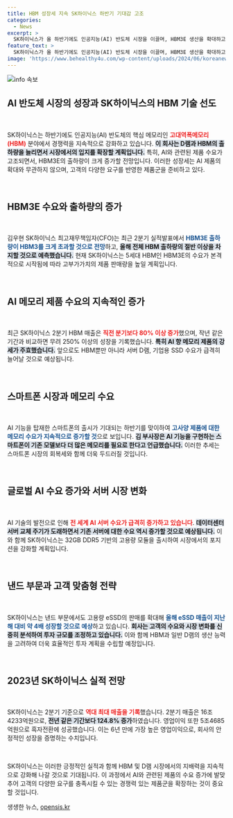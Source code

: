 ```yaml
---
title: HBM 성장세 지속 SK하이닉스 하반기 기대감 고조
categories:
  - News
excerpt: >
  SK하이닉스가 올 하반기에도 인공지능(AI) 반도체 시장을 이끌며, HBM3E 생산을 확대하고 D램 출하량 성장에 나선다. AI 스마트폰 수요가 증가하면서, 고부가가치 메모리 시장에서도 혁신적인 성장이 기대된다.
feature_text: >
  SK하이닉스가 올 하반기에도 인공지능(AI) 반도체 시장을 이끌며, HBM3E 생산을 확대하고 D램 출하량 성장에 나선다. AI 스마트폰 수요가 증가하면서, 고부가가치 메모리 시장에서도 혁신적인 성장이 기대된다.
image: 'https://www.behealthy4u.com/wp-content/uploads/2024/06/koreanews.jpg'
---
```


<p><img src="https://www.behealthy4u.com/wp-content/uploads/2024/06/koreanews.jpg" alt="info 속보" /></p>

<h2 data-ke-size="size26">AI 반도체 시장의 성장과 SK하이닉스의 HBM 기술 선도</h2>

<p data-ke-size="size16">&nbsp;</p>

<p>SK하이닉스는 하반기에도 인공지능(AI) 반도체의 핵심 메모리인 <b><span style="color: #ee2323;">고대역폭메모리(HBM)</span></b> 분야에서 경쟁력을 지속적으로 강화하고 있습니다. <b><span style="background-color: #21538527;">이 회사는 D램과 HBM의 출하량을 늘리면서 시장에서의 입지를 확장할 계획입니다.</span></b> 특히, AI와 관련된 제품 수요가 고조되면서, HBM3E의 출하량이 크게 증가할 전망입니다. 이러한 성장세는 AI 제품의 확대와 무관하지 않으며, 고객의 다양한 요구를 반영한 제품군을 준비하고 있다. </p>

<p data-ke-size="size16">&nbsp;</p>

<h2 data-ke-size="size26">HBM3E 수요와 출하량의 증가</h2>

<p data-ke-size="size16">&nbsp;</p>

<p>김우현 SK하이닉스 최고재무책임자(CFO)는 최근 2분기 실적발표에서 <b><span style="color: #1a5490;">HBM3E 출하량이 HBM3를 크게 초과할 것으로 전망</span></b>하고, <b><span style="background-color: #21538527;">올해 전체 HBM 출하량의 절반 이상을 차지할 것으로 예측했습니다.</span></b> 현재 SK하이닉스는 5세대 HBM인 HBM3E의 수요가 본격적으로 시작됨에 따라 고부가가치의 제품 판매량을 높일 계획입니다. </p>

<p data-ke-size="size16">&nbsp;</p>

<h2 data-ke-size="size26">AI 메모리 제품 수요의 지속적인 증가</h2>

<p data-ke-size="size16">&nbsp;</p>

<p>최근 SK하이닉스 2분기 HBM 매출은 <b><span style="color: #ee2323;">직전 분기보다 80% 이상 증가</span></b>했으며, 작년 같은 기간과 비교하면 무려 250% 이상의 성장을 기록했습니다. <b><span style="background-color: #21538527;">특히 AI 향 메모리 제품의 강세가 주효했습니다.</span></b> 앞으로도 HBM뿐만 아니라 서버 D램, 기업용 SSD 수요가 급격히 늘어날 것으로 예상됩니다.</p>

<p data-ke-size="size16">&nbsp;</p>

<h2 data-ke-size="size26">스마트폰 시장과 메모리 수요</h2>

<p data-ke-size="size16">&nbsp;</p>

<p>AI 기능을 탑재한 스마트폰의 출시가 기대되는 하반기를 맞이하여 <b><span style="color: #1a5490;">고사양 제품에 대한 메모리 수요가 지속적으로 증가할 것</span></b>으로 보입니다. <b><span style="background-color: #21538527;">김 부사장은 AI 기능을 구현하는 스마트폰이 기존 모델보다 더 많은 메모리를 필요로 한다고 언급했습니다.</span></b> 이러한 추세는 스마트폰 시장의 회복세와 함께 더욱 두드러질 것입니다.</p>

<p data-ke-size="size16">&nbsp;</p>

<h2 data-ke-size="size26">글로벌 AI 수요 증가와 서버 시장 변화</h2>

<p data-ke-size="size16">&nbsp;</p>

<p>AI 기술의 발전으로 인해 <b><span style="color: #ee2323;">전 세계 AI 서버 수요가 급격히 증가하고 있습니다</span></b>. <b><span style="background-color: #21538527;">데이터센터 서버 교체 주기가 도래하면서 기존 서버에 대한 수요 역시 증가할 것으로 예상됩니다.</span></b> 이와 함께 SK하이닉스는 32GB DDR5 기반의 고용량 모듈을 출시하여 시장에서의 포지션을 강화할 계획입니다.</p>

<p data-ke-size="size16">&nbsp;</p>

<h2 data-ke-size="size26">낸드 부문과 고객 맞춤형 전략</h2>

<p data-ke-size="size16">&nbsp;</p>

<p>SK하이닉스는 낸드 부문에서도 고용량 eSSD의 판매를 확대해 <b><span style="color: #1a5490;">올해 eSSD 매출이 지난해 대비 약 4배 성장할 것으로 예상</span></b>하고 있습니다. <b><span style="background-color: #21538527;">회사는 고객의 수요와 시장 변화를 신중히 분석하여 투자 규모를 조정하고 있습니다.</span></b> 이와 함께 HBM과 일반 D램의 생산 능력을 고려하여 더욱 효율적인 투자 계획을 수립할 예정입니다.</p>

<p data-ke-size="size16">&nbsp;</p>

<h2 data-ke-size="size26">2023년 SK하이닉스 실적 전망</h2>

<p data-ke-size="size16">&nbsp;</p>

<p>SK하이닉스는 2분기 기준으로 <b><span style="color: #ee2323;">역대 최대 매출을 기록</span></b>했습니다. 2분기 매출은 16조4233억원으로, <b><span style="background-color: #21538527;">전년 같은 기간보다 124.8% 증가</span></b>하였습니다. 영업이익 또한 5조4685억원으로 흑자전환에 성공했습니다. 이는 6년 만에 가장 높은 영업이익으로, 회사의 안정적인 성장을 증명하는 수치입니다.</p>

<p data-ke-size="size16">&nbsp;</p>

<p>SK하이닉스는 이러한 긍정적인 실적과 함께 HBM 및 D램 시장에서의 지배력을 지속적으로 강화해 나갈 것으로 기대됩니다. 이 과정에서 AI와 관련된 제품의 수요 증가에 발맞추어 고객의 다양한 요구를 충족시킬 수 있는 경쟁력 있는 제품군을 확장하는 것이 중요할 것입니다.</p>
생생한 뉴스, <a href="https://opensis.kr" rel="dofollow">opensis.kr</a>


